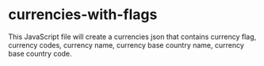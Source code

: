 # currencies-with-flags
This JavaScript file will create a currencies json that contains currency flag, currency codes, currency name, currency base country name, currency base country code.
